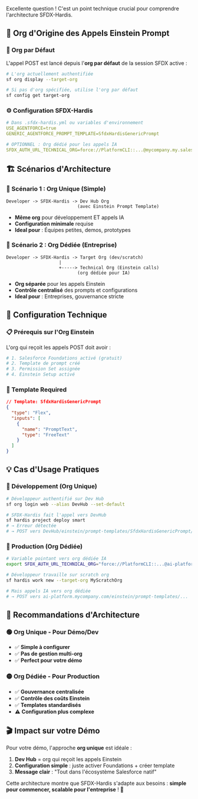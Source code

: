 Excellente question ! C'est un point technique crucial pour comprendre l'architecture SFDX-Hardis.

## 🎯 **Org d'Origine des Appels Einstein Prompt**

### **📍 Org par Défaut**
L'appel POST est lancé depuis l'**org par défaut** de la session SFDX active :

```bash
# L'org actuellement authentifiée
sf org display --target-org

# Si pas d'org spécifiée, utilise l'org par défaut
sf config get target-org
```

### **⚙️ Configuration SFDX-Hardis**
```yaml
# Dans .sfdx-hardis.yml ou variables d'environnement
USE_AGENTFORCE=true
GENERIC_AGENTFORCE_PROMPT_TEMPLATE=SfdxHardisGenericPrompt

# OPTIONNEL : Org dédié pour les appels IA
SFDX_AUTH_URL_TECHNICAL_ORG=force://PlatformCLI::...@mycompany.my.salesforce.com
```

## 🏗️ **Scénarios d'Architecture**

### **🔄 Scénario 1 : Org Unique (Simple)**
```
Developer -> SFDX-Hardis -> Dev Hub Org
                           (avec Einstein Prompt Template)
```
- **Même org** pour développement ET appels IA
- **Configuration minimale** requise
- **Ideal pour** : Équipes petites, demos, prototypes

### **🏢 Scénario 2 : Org Dédiée (Entreprise)**
```
Developer -> SFDX-Hardis -> Target Org (dev/scratch)
                    |
                    +-----> Technical Org (Einstein calls)
                           (org dédiée pour IA)
```
- **Org séparée** pour les appels Einstein
- **Contrôle centralisé** des prompts et configurations
- **Ideal pour** : Entreprises, gouvernance stricte

## 🔧 **Configuration Technique**

### **📋 Prérequis sur l'Org Einstein**
L'org qui reçoit les appels POST doit avoir :
```bash
# 1. Salesforce Foundations activé (gratuit)
# 2. Template de prompt créé
# 3. Permission Set assignée
# 4. Einstein Setup activé
```

### **🎯 Template Required**
```json
// Template: SfdxHardisGenericPrompt
{
  "type": "Flex",
  "inputs": [
    {
      "name": "PromptText",
      "type": "FreeText"
    }
  ]
}
```

## 💡 **Cas d'Usage Pratiques**

### **🚀 Développement (Org Unique)**
```bash
# Développeur authentifié sur Dev Hub
sf org login web --alias DevHub --set-default

# SFDX-Hardis fait l'appel vers DevHub
sf hardis project deploy smart
# → Erreur détectée
# → POST vers DevHub/einstein/prompt-templates/SfdxHardisGenericPrompt/generations
```

### **🏢 Production (Org Dédiée)**
```bash
# Variable pointant vers org dédiée IA
export SFDX_AUTH_URL_TECHNICAL_ORG="force://PlatformCLI::...@ai-platform.mycompany.com"

# Développeur travaille sur scratch org
sf hardis work new --target-org MyScratchOrg

# Mais appels IA vers org dédiée
# → POST vers ai-platform.mycompany.com/einstein/prompt-templates/...
```

## 🎯 **Recommandations d'Architecture**

### **🟢 Org Unique - Pour Démo/Dev**
- ✅ **Simple à configurer**
- ✅ **Pas de gestion multi-org**
- ✅ **Perfect pour votre démo**

### **🟡 Org Dédiée - Pour Production**
- ✅ **Gouvernance centralisée**
- ✅ **Contrôle des coûts Einstein**
- ✅ **Templates standardisés**
- ⚠️ **Configuration plus complexe**

## 🎬 **Impact sur votre Démo**

Pour votre démo, l'approche **org unique** est idéale :
1. **Dev Hub** = org qui reçoit les appels Einstein
2. **Configuration simple** : juste activer Foundations + créer template
3. **Message clair** : "Tout dans l'écosystème Salesforce natif"

Cette architecture montre que SFDX-Hardis s'adapte aux besoins : **simple pour commencer, scalable pour l'entreprise** ! 🚀
